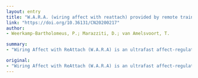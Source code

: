 ```yaml
---
layout: entry
title: "W.A.R.A. (wiring affect with reattach) provided by remote training: First-aid psychological intervention?"
link: "https://doi.org/10.36131/CN20200217"
author:
- Weerkamp-Bartholomeus, P.; Marazziti, D.; van Amelsvoort, T.

summary:
- "Wiring Affect with ReAttach (W.A.R.A) is an ultrafast affect-regulation technique. The intervention is light, brief, and simple in helping to process negative affect. We offer free online training, so professionals worldwide can offer W.A.R'A. by remote training and help patients suffering from elevated stress to regulate their negative affects. Reattah therapists often provide the technique in the proximity of the patient. Using the technique, the intervention is a first-aid psychological intervention can be used to treat the COVID-19 pandemic, a psychotherapy."

original:
- "Wiring Affect with ReAttach (W.A.R.A) is an ultrafast affect-regulation technique that is commonly provided by ReAttach therapists in the proximity of the patient. The benefits of W.A.R.A. are that the intervention is light, brief, and simple in helping to process negative affect. Facing the COVID-19 pandemic and the devastating consequences for mental health, we propose W.A.R.A, amongst other self-regulation strategies, as a first-aid psychological intervention. We immediately started to give access to free online W.A.R.A. training, so professionals, worldwide, can offer W.A.R.A. by remote training and help patients suffering from elevated stress to regulate their negative affect."
---
```


